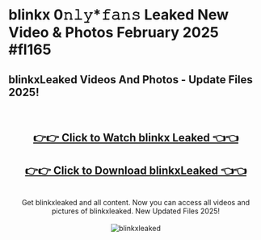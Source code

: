 # blinkx 0𝚗𝚕𝚢*𝚏𝚊𝚗𝚜 Leaked New Video & Photos February 2025 #fl165

<h2>blinkxLeaked Videos And Photos - Update Files 2025!</h2>
<br>
<div align="center">
<h2><a href="https://mediaupload.pro?title=blinkx&ref=11F" rel="nofollow">👉👉 Click to Watch blinkx Leaked 👈👈</a></h2>
<h2><a href="https://mediaupload.pro?title=blinkx&ref=11F" rel="nofollow">👉👉 Click to Download blinkxLeaked 👈👈</a></h2>
<br>
Get blinkxleaked and all content. Now you can access all videos and pictures of blinkxleaked. New Updated Files 2025!
<br>
<br>
<a href="https://mediaupload.pro?title=blinkx&ref=11F" rel="nofollow" data-target="animated-image.originalLink"><img src="https://i.ibb.co/Gkj2r4b/banner.png" alt="blinkxleaked" style="max-width: 100%; display: inline-block;" data-target="animated-image.originalImage"></a>
</div>
<br>

